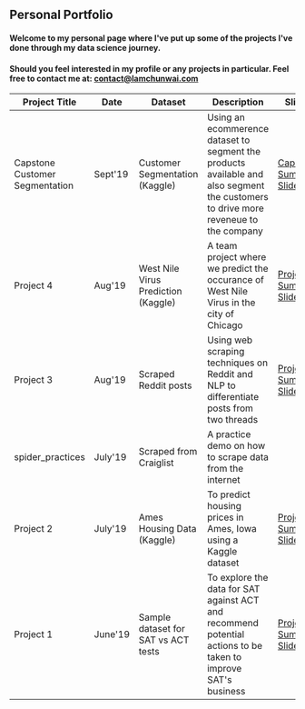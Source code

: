 ## Personal Portfolio 

#### Welcome to my personal page where I've put up some of the projects I've done through my data science journey.
#### Should you feel interested in my profile or any projects in particular. Feel free to contact me at: contact@lamchunwai.com <br>

| Project Title | Date | Dataset | Description | Slides |
|-----------------|-----------------|-----------------|-----------------|-----------------|
|Capstone Customer Segmentation | Sept'19 | Customer Segmentation (Kaggle) | Using an ecommerence dataset to segment the products available and also segment the customers to drive more reveneue to the company | [Capstone Summary Slides](https://github.com/ah-wai/DSI9/blob/master/Capstone_Customer_Segmentation/Capstone%20Presentation.pdf) |
|Project 4 | Aug'19 | West Nile Virus Prediction (Kaggle) | A team project where we predict the occurance of West Nile Virus in the city of Chicago |  [Project 4 Summary Slides](https://github.com/ah-wai/DSI9/blob/master/spider_practices/Project%204%20West%20Nile%20Virus.pdf)|
|Project 3 | Aug'19 | Scraped Reddit posts | Using web scraping techniques on Reddit and NLP to differentiate posts from two threads|  [Project 3 Summary Slides](https://github.com/ah-wai/DSI9/blob/master/project_3/Project%203%20-%20Reddit.pdf)|
|spider_practices | July'19 | Scraped from Craiglist | A practice demo on how to scrape data from the internet |  |
|Project 2 | July'19 | Ames Housing Data (Kaggle) | To predict housing prices in Ames, Iowa using a Kaggle dataset| [Project 2 Summary Slides](https://github.com/ah-wai/DSI9/blob/master/project_2/Project%202%20Ames%20Deck.pdf) |
|Project 1 | June'19 | Sample dataset for SAT vs ACT tests | To explore the data for SAT against ACT and recommend potential actions to be taken to improve SAT's business| [Project 1 Summary Slides](https://github.com/ah-wai/DSI9/blob/master/project_1/Project%201%20SAT%20Pres.pdf) |






